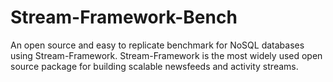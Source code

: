 # Stream-Framework-Bench
An open source and easy to replicate benchmark for NoSQL databases using Stream-Framework. Stream-Framework is the most widely used open source package for building scalable newsfeeds and activity streams.
